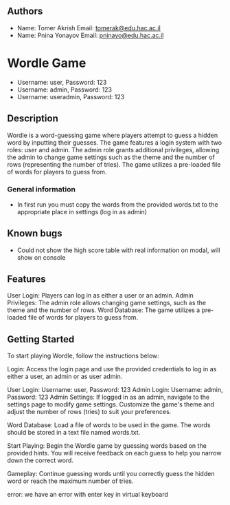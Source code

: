 ## Authors
* Name: Tomer Akrish Email: tomerak@edu.hac.ac.il
* Name: Pnina Yonayov Email: pninayo@edu.hac.ac.il

# Wordle Game
* Username: user, Password: 123
* Username: admin, Password: 123
* Username: useradmin, Password: 123

## Description
Wordle is a word-guessing game where players attempt to guess a hidden word by inputting their guesses. The game features a login system with two roles: user and admin. The admin role grants additional privileges, allowing the admin to change game settings such as the theme and the number of rows (representing the number of tries). The game utilizes a pre-loaded file of words for players to guess from.

### General information
* In first run you must copy the words from the provided words.txt to the appropriate place in settings (log in as admin)
## Known bugs
* Could not show the high score table with real information on modal, will show on console

## Features
User Login: Players can log in as either a user or an admin.
Admin Privileges: The admin role allows changing game settings, such as the theme and the number of rows.
Word Database: The game utilizes a pre-loaded file of words for players to guess from.

## Getting Started
To start playing Wordle, follow the instructions below:

Login: Access the login page and use the provided credentials to log in as either a user, an admin or as user admin.

User Login: Username: user, Password: 123
Admin Login: Username: admin, Password: 123
Admin Settings: If logged in as an admin, navigate to the settings page to modify game settings. Customize the game's theme and adjust the number of rows (tries) to suit your preferences.

Word Database: Load a file of words to be used in the game. The words should be stored in a text file named words.txt.

Start Playing: Begin the Wordle game by guessing words based on the provided hints. You will receive feedback on each guess to help you narrow down the correct word.

Gameplay: Continue guessing words until you correctly guess the hidden word or reach the maximum number of tries.


error: we have an error with enter key in virtual keyboard
